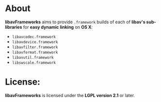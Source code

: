 # About

**libavFrameworks** aims to provide `.framework` builds of each of **libav's sub-libraries** for **easy dynamic linking** on **OS X**:

- `libavcodec.framework`- `libavdevice.framework`- `libavfilter.framework`- `libavformat.framework`- `libavutil.framework`- `libswscale.framework`

# License:
**libavFrameworks** is licensed under the **LGPL version 2.1** or later.
